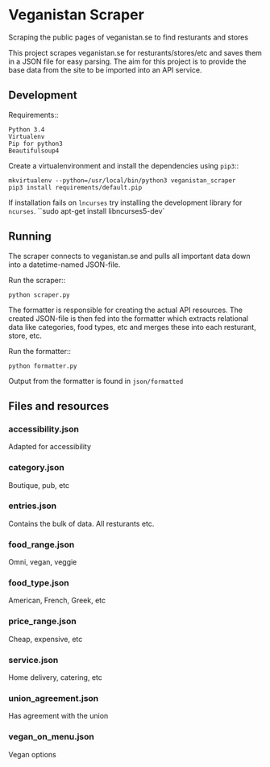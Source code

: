 # Veganistan Scraper


Scraping the public pages of veganistan.se to find resturants and stores

This project scrapes veganistan.se for resturants/stores/etc and saves them
in a JSON file for easy parsing. The aim for this project is to provide the
base data from the site to be imported into an API service.


## Development

Requirements::

    Python 3.4
    Virtualenv
    Pip for python3
    Beautifulsoup4


Create a virtualenvironment and install the dependencies using ``pip3``::

    mkvirtualenv --python=/usr/local/bin/python3 veganistan_scraper
    pip3 install requirements/default.pip


If installation fails on ``lncurses`` try installing the development library 
for ``ncurses``.
``sudo apt-get install libncurses5-dev`

## Running

The scraper connects to veganistan.se and pulls all important data down into a
datetime-named JSON-file.

Run the scraper::

    python scraper.py


The formatter is responsible for creating the actual API resources.
The created JSON-file is then fed into the formatter which extracts relational
data like categories, food types, etc and merges these into each resturant, store, etc.

Run the formatter::

    python formatter.py


Output from the formatter is found in ``json/formatted``


## Files and resources

### accessibility.json
Adapted for accessibility


### category.json
Boutique, pub, etc


### entries.json
Contains the bulk of data. All resturants etc.


### food_range.json
Omni, vegan, veggie


### food_type.json
American, French, Greek, etc


### price_range.json
Cheap, expensive, etc


### service.json
Home delivery, catering, etc


### union_agreement.json
Has agreement with the union


### vegan_on_menu.json
Vegan options


